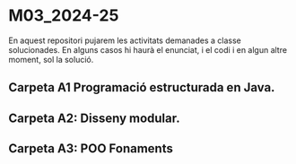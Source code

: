 # M03_2024-25

En aquest repositori pujarem les activitats demanades a classe solucionades.
En alguns casos hi haurà el enunciat, i el codi i en algun altre moment, sol la solució.

## Carpeta A1 Programació estructurada en Java.

## Carpeta A2: Disseny modular. 

## Carpeta A3: POO Fonaments 
